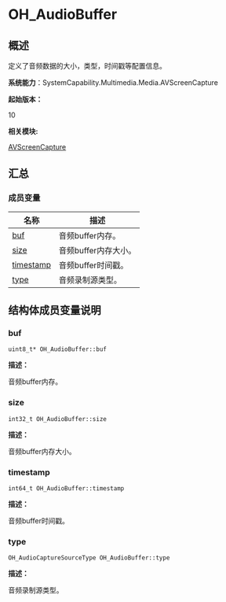 # OH_AudioBuffer


## 概述

定义了音频数据的大小，类型，时间戳等配置信息。

**系统能力**：SystemCapability.Multimedia.Media.AVScreenCapture

**起始版本：**

10

**相关模块:**

[AVScreenCapture](_a_v_screen_capture.md)


## 汇总


### 成员变量

| 名称 | 描述 | 
| -------- | -------- |
| [buf](#buf) | 音频buffer内存。 | 
| [size](#size) | 音频buffer内存大小。 | 
| [timestamp](#timestamp) | 音频buffer时间戳。 | 
| [type](#type) | 音频录制源类型。 | 


## 结构体成员变量说明


### buf

```
uint8_t* OH_AudioBuffer::buf
```

**描述：**

音频buffer内存。


### size

```
int32_t OH_AudioBuffer::size
```

**描述：**

音频buffer内存大小。


### timestamp

```
int64_t OH_AudioBuffer::timestamp
```

**描述：**

音频buffer时间戳。


### type

```
OH_AudioCaptureSourceType OH_AudioBuffer::type
```

**描述：**

音频录制源类型。

